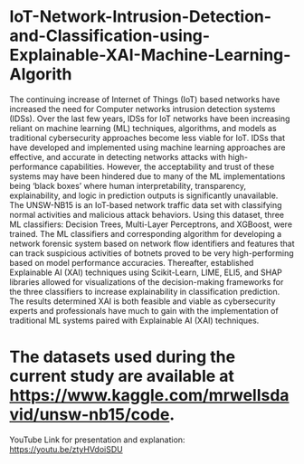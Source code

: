 # IoT-Network-Intrusion-Detection-and-Classification-using-Explainable-XAI-Machine-Learning-Algorith
The continuing  increase of Internet of Things (IoT) based networks have increased the need for Computer networks intrusion detection systems (IDSs). Over the last few years, IDSs for IoT networks have been increasing reliant on machine learning (ML) techniques, algorithms, and models as traditional cybersecurity approaches become less viable for IoT. IDSs that have developed and implemented using machine learning approaches are effective, and accurate in detecting networks attacks with high-performance capabilities. However, the acceptability and trust of these systems may have been hindered due to many of the ML implementations being ‘black boxes’ where human interpretability, transparency, explainability, and logic in prediction outputs is significantly unavailable. The UNSW-NB15 is an IoT-based network traffic data set with classifying normal activities and malicious attack behaviors. Using this dataset, three ML classifiers: Decision Trees, Multi-Layer Perceptrons, and XGBoost, were trained. The ML classifiers and corresponding algorithm for developing a network forensic system based on network flow identifiers and features that can track suspicious activities of botnets proved to be very high-performing based on model performance accuracies. Thereafter, established Explainable AI (XAI) techniques using Scikit-Learn, LIME, ELI5, and SHAP libraries allowed for visualizations of the decision-making frameworks for the three classifiers to increase explainability in classification prediction. The results determined XAI is both feasible and viable as cybersecurity experts and professionals have much to gain with the implementation of traditional ML systems paired with Explainable AI (XAI) techniques. 


# The datasets used during the current study are available at <https://www.kaggle.com/mrwellsdavid/unsw-nb15/code>.

YouTube Link for presentation and explanation: https://youtu.be/ztyHVdoiSDU
